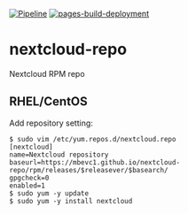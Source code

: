 [![Pipeline](https://github.com/mbevc1/nextcloud-repo/actions/workflows/build.yml/badge.svg)](https://github.com/mbevc1/nextcloud-repo/actions/workflows/build.yml)
[![pages-build-deployment](https://github.com/mbevc1/nextcloud-repo/actions/workflows/pages/pages-build-deployment/badge.svg)](https://github.com/mbevc1/nextcloud-repo/actions/workflows/pages/pages-build-deployment)
# nextcloud-repo
Nextcloud RPM repo

## RHEL/CentOS

Add repository setting:

```
$ sudo vim /etc/yum.repos.d/nextcloud.repo
[nextcloud]
name=Nextcloud repository
baseurl=https://mbevc1.github.io/nextcloud-repo/rpm/releases/$releasever/$basearch/
gpgcheck=0
enabled=1
$ sudo yum -y update
$ sudo yum -y install nextcloud
```
